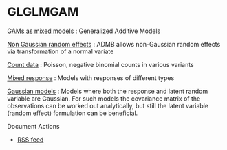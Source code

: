 #  GLGLMGAM

[GAMs as mixed models][1]
:  Generalized Additive Models

[Non Gaussian random effects][2]
:  ADMB allows non-Gaussian random effects via transformation of a normal variate

[Count data][3]
:  Poisson, negative binomial counts in various variants

[Mixed response][4]
:  Models with responses of different types

[Gaussian models][5]
:  Models where both the response and latent random variable are Gaussian. For such models the covariance matrix of the observations can be worked out analytically, but still the latent variable (random effect) formulation can be beneficial.

Document Actions

* [RSS feed][6]

[1]: gams-as-mixed-models.html
[2]: non-gaussian-random-effects.html
[3]: count-data.html
[4]: mixed-response.html
[5]: gaussian-models.html
[6]: RSS ""
